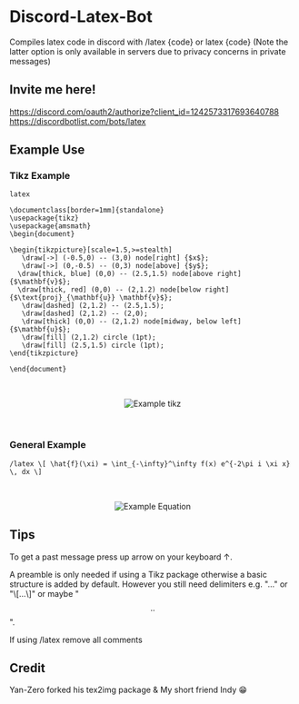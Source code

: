 # Discord-Latex-Bot
Compiles latex code in discord with /latex {code} or latex {code} (Note the latter option is only available in servers due to privacy concerns in private messages) 

## Invite me here! 

https://discord.com/oauth2/authorize?client_id=1242573317693640788 <br />
https://discordbotlist.com/bots/latex

## Example Use 
### Tikz Example 
 ```
latex

\documentclass[border=1mm]{standalone}
\usepackage{tikz}
\usepackage{amsmath}
\begin{document}

\begin{tikzpicture}[scale=1.5,>=stealth]
    \draw[->] (-0.5,0) -- (3,0) node[right] {$x$};
    \draw[->] (0,-0.5) -- (0,3) node[above] {$y$};
   \draw[thick, blue] (0,0) -- (2.5,1.5) node[above right] {$\mathbf{v}$};
   \draw[thick, red] (0,0) -- (2,1.2) node[below right] {$\text{proj}_{\mathbf{u}} \mathbf{v}$};
    \draw[dashed] (2,1.2) -- (2.5,1.5);
    \draw[dashed] (2,1.2) -- (2,0);
    \draw[thick] (0,0) -- (2,1.2) node[midway, below left] {$\mathbf{u}$};
    \draw[fill] (2,1.2) circle (1pt);
    \draw[fill] (2.5,1.5) circle (1pt);
\end{tikzpicture}

\end{document}
```
&nbsp;

<div align="center">
  <img src="https://github.com/user-attachments/assets/52613cec-0d35-4f66-adcf-ec6cad236121" alt="Example tikz">
</div>

&nbsp;


### General Example 

```
/latex \[ \hat{f}(\xi) = \int_{-\infty}^\infty f(x) e^{-2\pi i \xi x} \, dx \]
```
&nbsp;

<div align="center">
  <img src="https://github.com/user-attachments/assets/a020768e-88ff-4009-b493-aa49d1206899" alt="Example Equation">
</div>


## Tips
To get a past message press up arrow on your keyboard ↑.

A preamble is only needed if using a Tikz package otherwise
a basic structure is added by default. However you still need
delimiters e.g. "$...$" or "\\[...\\]" or maybe "$$..$$".

If using /latex remove all comments 


## Credit 
Yan-Zero forked his tex2img package & My short friend Indy 😁


